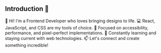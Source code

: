 ## Introduction 👋

👋 Hi! I'm a Frontend Developer who loves bringing designs to life. 
💻 React, JavaScript, and CSS are my tools of choice. 
🎯 Focused on accessibility, performance, and pixel-perfect implementations. 
🚀 Constantly learning and staying current with web technologies. 
📫 Let's connect and create something incredible!


